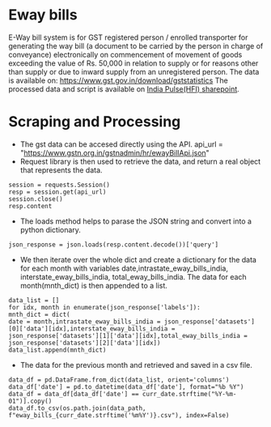 ﻿# Eway bills
E-Way bill system is for GST registered person / enrolled transporter for generating the way bill (a document to be carried by the person in charge of conveyance) electronically on commencement of movement of goods exceeding the value of Rs. 50,000 in relation to supply or for reasons other than supply or due to inward supply from an unregistered person.
The data is available on: https://www.gst.gov.in/download/gststatistics
The processed data and script is available on [India Pulse(HFI) sharepoint](https://isbhydmoh-my.sharepoint.com/:f:/g/personal/idp_isb_edu/EmU4G7koE4xKm7EXhD6Kg_EB8MCcrZnRu7zS7lsRDfu8Zg?e=tGWVUR).

# Scraping and Processing 
- The gst data can be accesed directly using the API. 
api_url = "https://www.gstn.org.in/gstnadmin/hr/ewayBillApi.json"
- Request library is then used to retrieve the data, and return a real object that represents the data.
```
session = requests.Session()
resp = session.get(api_url)
session.close()
resp.content
``` 
- The loads method helps to parase the JSON string and convert into a python dictionary. 
```
json_response = json.loads(resp.content.decode())['query']
```
- We then iterate over the whole dict and create a dictionary for the data for each month with variables date,intrastate_eway_bills_india, interstate_eway_bills_india, total_eway_bills_india. The data for each month(mnth_dict) is then appended to a list. 
```
data_list = []
for idx, month in enumerate(json_response['labels']):
mnth_dict = dict(
date = month,intrastate_eway_bills_india = json_response['datasets'][0]['data'][idx],interstate_eway_bills_india = json_response['datasets'][1]['data'][idx],total_eway_bills_india = json_response['datasets'][2]['data'][idx])
data_list.append(mnth_dict)
```
- The data for the previous month and retrieved and saved in a csv file. 
```
data_df = pd.DataFrame.from_dict(data_list, orient='columns')
data_df['date'] = pd.to_datetime(data_df['date'], format="%b %Y")
data_df = data_df[data_df['date'] == curr_date.strftime("%Y-%m-01")].copy()
data_df.to_csv(os.path.join(data_path, f"eway_bills_{curr_date.strftime('%m%Y')}.csv"), index=False)
```

